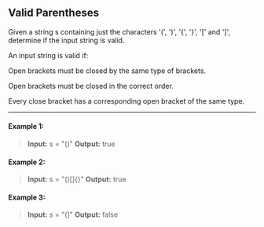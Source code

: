 ## Valid Parentheses

Given a string s containing just the characters '(', ')', '{', '}', '[' and ']', determine if the input string is valid.

An input string is valid if:

Open brackets must be closed by the same type of brackets.

Open brackets must be closed in the correct order.

Every close bracket has a corresponding open bracket of the same type.

---

#### Example 1:
> **Input:** s = "()" 
> **Output:** true

#### Example 2:
> **Input:** s = "()[]{}" 
> **Output:** true

#### Example 3:
> **Input:** s = "(]" 
> **Output:** false
